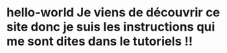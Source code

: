 # hello-world Je viens de découvrir ce site donc je suis les instructions qui me sont dites dans le tutoriels !!
